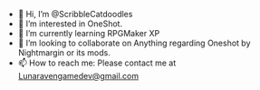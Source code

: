 - 👋 Hi, I’m @ScribbleCatdoodles
- 👀 I’m interested in OneShot.
- 🌱 I’m currently learning RPGMaker XP
- 💞️ I’m looking to collaborate on Anything regarding Oneshot by Nightmargin or its mods.
- 📫 How to reach me: Please contact me at Lunaravengamedev@gmail.com

<!---
ScribbleCatdoodles/ScribbleCatdoodles is a ✨ special ✨ repository because its `README.md` (this file) appears on your GitHub profile.
You can click the Preview link to take a look at your changes.
--->
